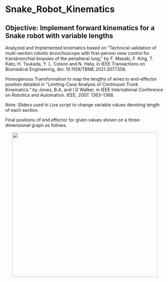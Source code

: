 # Snake_Robot_Kinematics
## Objective: Implement forward kinematics for a Snake robot with variable lengths

Analyzed and Implemented kinematics based on "Technical validation of multi-section robotic bronchoscope with first-person view control for transbronchial biopsies of the peripheral lung," by F. Masaki, F. King, T. Kato, H. Tsukada, Y. L. Colson and N. Hata, in IEEE Transactions on Biomedical Engineering, doi: 10.1109/TBME.2021.3077356.

Homogenous Transformation to map the lengths of wires to end-effector position detailed in "Limiting-Case Analysis of Continuum Trunk Kinematics.” by Jones, B.A, and I.D Walker, in IEEE International Conference on Robotics and Automation. IEEE, 2007. 1363–1368.

Note: Sliders used in Live script to change variable values denoting length of each section.

Final positions of end effector for given values shown on a three-dimensional graph as follows.
<p align="center">
  <img width="460" src="https://user-images.githubusercontent.com/94715242/218631814-4cb8bbbb-ee81-4ebe-912d-7fa4fecbfa26.png">
</p>
